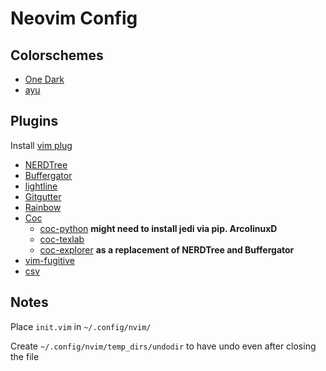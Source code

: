 # Neovim Config

## Colorschemes
- [One Dark](https://github.com/joshdick/onedark.vim)
- [ayu](https://github.com/ayu-theme/ayu-vim)

## Plugins
Install [vim plug](https://github.com/junegunn/vim-plug)

- [NERDTree](https://github.com/preservim/nerdtree)
- [Buffergator](https://github.com/jeetsukumaran/vim-buffergator/tree/master/plugin)
- [lightline](https://github.com/itchyny/lightline.vim)
- [Gitgutter](https://github.com/airblade/vim-gitgutter)
- [Rainbow](https://github.com/frazrepo/vim-rainbow)
- [Coc](https://github.com/neoclide/coc.nvim)
  - [coc-python](https://github.com/neoclide/coc-python) **might need to install jedi via pip. ArcolinuxD**
  - [coc-texlab](https://github.com/fannheyward/coc-texlab)
  - [coc-explorer](https://github.com/weirongxu/coc-explorer) **as a replacement of NERDTree and Buffergator**
- [vim-fugitive](https://github.com/tpope/vim-fugitive)
- [csv](https://github.com/chrisbra/csv.vim)

## Notes
Place `init.vim` in `~/.config/nvim/`

Create `~/.config/nvim/temp_dirs/undodir` to have undo even after closing the file
